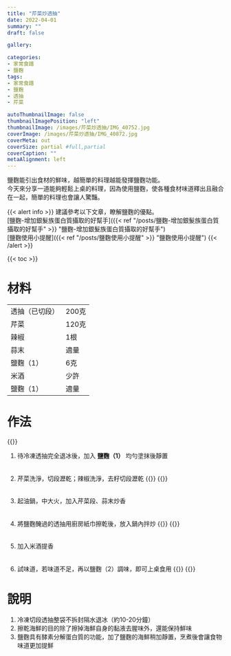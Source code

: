 ```yaml
---
title: "芹菜炒透抽"
date: 2022-04-01
summary: ""
draft: false

gallery: 

categories:
- 家常食譜
- 鹽麴
tags:
- 家常食譜
- 鹽麴
- 透抽
- 芹菜

autoThumbnailImage: false
thumbnailImagePosition: "left"
thumbnailImage: /images/芹菜炒透抽/IMG_40752.jpg
coverImage: /images/芹菜炒透抽/IMG_40872.jpg
coverMeta: out
coverSize: partial #full,partial
coverCaption: ""
metaAlignment: left
---
```

鹽麴能引出食材的鮮味，越簡單的料理越能發揮鹽麴功能。\
今天來分享一道能夠輕鬆上桌的料理，因為使用鹽麴，使各種食材味道釋出且融合在一起，簡單的料理也會讓人驚豔。
<!--more-->

{{< alert info >}}
建議參考以下文章，瞭解鹽麴的優點。\
[鹽麴-增加銀髮族蛋白質攝取的好幫手]({{< ref "/posts/鹽麴-增加銀髮族蛋白質攝取的好幫手" >}} "鹽麴-增加銀髮族蛋白質攝取的好幫手")\
[鹽麴使用小提醒]({{< ref "/posts/鹽麴使用小提醒" >}} "鹽麴使用小提醒")
{{< /alert >}}

{{< toc >}}

# 材料
|||
|:--|:--|
|透抽（已切段）|200克|
|芹菜|120克|
|辣椒|1根|
|蒜末|適量|
|鹽麴（1）|6克|
|米酒|少許|
|鹽麴（1）|適量|

# 作法
{{<image classes="clear">}}
1. 待冷凍透抽完全退冰後，加入 **鹽麴（1）** 均勻塗抹後靜置
######
2. 芹菜洗淨，切段瀝乾；辣椒洗淨，去籽切段瀝乾
{{<image classes="nocaption fancybox fig-100" thumbnail-width="50%" thumbnail-height="50%" src="/images/芹菜炒透抽/IMG_40501.jpg" title="" >}}
{{<image classes="clear">}}
######
3. 起油鍋，中大火，加入芹菜段、蒜末炒香
######
4. 將鹽麴醃過的透抽用廚房紙巾擦乾後，放入鍋內拌炒
{{<image classes="nocaption fancybox fig-100" thumbnail-width="50%" thumbnail-height="50%" src="/images/芹菜炒透抽/IMG_4055.jpg" title="" >}}
{{<image classes="clear">}}
######
5. 加入米酒提香
######
6. 試味道，若味道不足，再以鹽麴（2）調味，即可上桌食用
{{<image classes="nocaption fancybox fig-100" thumbnail-width="60%" thumbnail-height="60%" src="/images/芹菜炒透抽/IMG_40611.jpg" title="" >}}
{{<image classes="clear">}}
######

# 說明
1. 冷凍切段透抽整袋不拆封隔水退冰（約10-20分鐘）
2. 擦乾海鮮的目的除了擦掉海鮮自身的黏液去腥味外，還能保持鮮味
3. 鹽麴具有酵素分解蛋白質的功能，加了鹽麴的海鮮稍加靜置，烹煮後會讓食物味道更加提鮮

